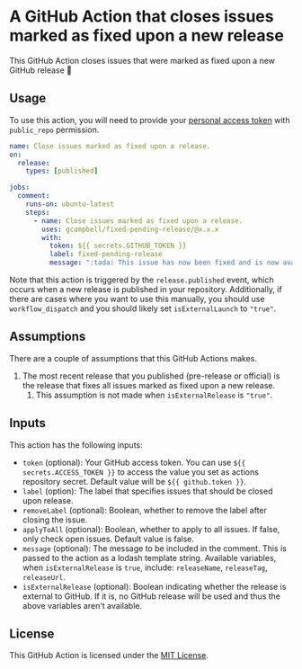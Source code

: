 # A GitHub Action that closes issues marked as fixed upon a new release

This GitHub Action closes issues that were marked as fixed upon a new GitHub release :tada:

## Usage

To use this action, you will need to provide your [personal access token](https://docs.github.com/en/authentication/keeping-your-account-and-data-secure/creating-a-personal-access-token) with `public_repo` permission.

```yaml
name: Close issues marked as fixed upon a release.
on:
  release:
    types: [published]

jobs:
  comment:
    runs-on: ubuntu-latest
    steps:
      - name: Close issues marked as fixed upon a release.
        uses: gcampbell/fixed-pending-release/@x.x.x
        with:
          token: ${{ secrets.GITHUB_TOKEN }}
          label: fixed-pending-release
          message: ":tada: This issue has now been fixed and is now available in the latest release! :tada:"
```

Note that this action is triggered by the `release.published` event, which occurs when a new release is published in your repository.
Additionally, if there are cases where you want to use this manually, you should use `workflow_dispatch` and you should likely set `isExternalLaunch` to `"true"`.

## Assumptions

There are a couple of assumptions that this GitHub Actions makes.

1. The most recent release that you published (pre-release or official) is the release that fixes all issues marked as fixed upon a new release.
    1. This assumption is not made when `isExternalRelease` is `"true"`.

## Inputs

This action has the following inputs:

- `token` (optional): Your GitHub access token. You can use `${{ secrets.ACCESS_TOKEN }}` to access the value you set as actions repository secret. Default value will be `${{ github.token }}`.
- `label` (option): The label that specifies issues that should be closed upon release.
- `removeLabel` (optional): Boolean, whether to remove the label after closing the issue.
- `applyToAll` (optional): Boolean, whether to apply to all issues. If false, only check open issues. Default value is false.
- `message` (optional): The message to be included in the comment. This is passed to the action as a lodash template string.
  Available variables, when `isExternalRelease` is `true`, include: `releaseName`, `releaseTag`, `releaseUrl`.
- `isExternalRelease` (optional): Boolean indicating whether the release is external to GitHub. If it is, no GitHub release will be used and thus the above variables aren't available.

## License

This GitHub Action is licensed under the [MIT License](LICENSE).
